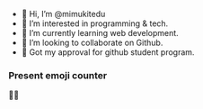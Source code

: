 - 👋 Hi, I’m @mimukitedu
- 👀 I’m interested in programming & tech.
- 🌱 I’m currently learning web development.
- 💞️ I’m looking to collaborate on Github.
- 💝 Got my approval for github student program.

### Present emoji counter

👋👋

<!---
mimukitedu/mimukitedu is a ✨ special ✨ repository because its `README.md` (this file) appears on your GitHub profile.
You can click the Preview link to take a look at your changes.
--->
